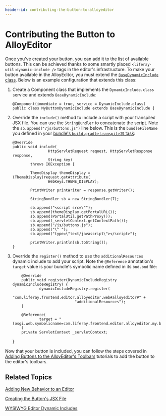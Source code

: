```yaml
---
header-id: contributing-the-button-to-alloyeditor
---
```


# Contributing the Button to AlloyEditor

Once you've created your button, you can add it to the list of available 
buttons. This can be achieved thanks to some smartly placed 
`<liferay-util:dynamic-include />` tags in the editor's infrastructure. To make 
your button available in the AlloyEditor, you must extend the 
[`BaseDynamicInclude` class](@platform-ref@/7.1-latest/javadocs/portal-kernel/com/liferay/portal/kernel/servlet/taglib/BaseDynamicInclude.html). 
Below is an example configuration that extends this class:

1.  Create a Component class that implements the `DynamicInclude.class` service 
    and extends `BaseDynamicInclude`:

        @Component(immediate = true, service = DynamicInclude.class)
        public class MyButtonDynamicInclude extends BaseDynamicInclude {

2.  Override the `include()` method to include a script with your transpiled JSX 
    file. You can use the `StringBundler` to concatenate the script. Note the 
    `sb.append("/js/buttons.js")` line below. This is the `bundleFileName` you 
    defined in your 
    [bundle's `build.gradle` `transpileJS` task](/docs/7-1/tutorials/-/knowledge_base/t/creating-the-alloyeditor-buttons-osgi-bundle):

        @Override
        public void include(
                        HttpServletRequest request, HttpServletResponse response,
                        String key)
                throws IOException {

                ThemeDisplay themeDisplay = (ThemeDisplay)request.getAttribute(
                        WebKeys.THEME_DISPLAY);

                PrintWriter printWriter = response.getWriter();

                StringBundler sb = new StringBundler(7);

                sb.append("<script src=\"");
                sb.append(themeDisplay.getPortalURL());
                sb.append(PortalUtil.getPathProxy());
                sb.append(_servletContext.getContextPath());
                sb.append("/js/buttons.js");
                sb.append("\" ");
                sb.append("type=\"text/javascript\"></script>");

                printWriter.println(sb.toString());
        }

3.  Override the `register()` method to use the `additionalResources` dynamic 
    include to add your script. Note the `@Reference` annotation's `target` 
    value is your bundle's symbolic name defined in its `bnd.bnd` file:

            @Override
            public void register(DynamicIncludeRegistry dynamicIncludeRegistry) {
                    dynamicIncludeRegistry.register(
                            "com.liferay.frontend.editor.alloyeditor.web#alloyeditor#" +
                                    "additionalResources");
            }

            @Reference(
                    target = "(osgi.web.symbolicname=com.liferay.frontend.editor.alloyeditor.my.button.web)"
            )
            private ServletContext _servletContext;
    }

Now that your button is included, you can follow the steps covered in 
[Adding Buttons to the AlloyEditor's Toolbars](/docs/7-1/tutorials/-/knowledge_base/t/adding-buttons-to-alloyeditor-toolbars) 
tutorials to add the button to the editor's toolbars. 

## Related Topics

[Adding New Behavior to an Editor](/docs/7-1/tutorials/-/knowledge_base/t/adding-new-behavior-to-an-editor)

[Creating the Button's JSX File](/docs/7-1/tutorials/-/knowledge_base/t/creating-the-alloyeditor-buttons-jsx-file)

[WYSIWYG Editor Dynamic Includes](/docs/7-1/tutorials/-/knowledge_base/t/wysiwyg-editor-dynamic-includes)
